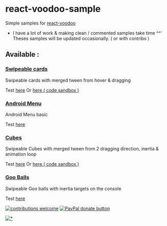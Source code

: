 # react-voodoo-sample

Simple samples for [react-voodoo](https://github.com/react-voodoo/react-voodoo)

* I have a lot of work & making clean / commented samples take time ^^'<br/>
  Theses samples will be updated occasionally. ( or with contribs )

## Available :

### [Swipeable cards](samples/Cards)

Swipeable cards with merged tween from hover & dragging

Test [here](http://htmlpreview.github.io/?https://github.com/react-voodoo/react-voodoo-samples/blob/master/samples/Cards/dist/static/index.html)
Or [here ( code sandbox )](https://codesandbox.io/s/voodoo-cards-demo-u505t?file=/src/comps/SwipeableCard.js)

### [Android Menu](samples/AndroidMenu)

Android Menu basic

Test [here](http://htmlpreview.github.io/?https://github.com/react-voodoo/react-voodoo-samples/blob/master/samples/AndroidMenu/dist/static/index.html)

### [Cubes](samples/Cards)

Swipeable Cubes with merged tween from 2 dragging direction, inertia & animation loop

Test [here](http://htmlpreview.github.io/?https://github.com/react-voodoo/react-voodoo-samples/blob/master/samples/Cubes/dist/static/index.html)
Or [here ( code sandbox )](https://codesandbox.io/s/react-voodoo-cube-demo-7d65t)

### [Goo Balls](samples/Goo)

Swipeable Goo balls with inertia targets on the console

Test [here](http://htmlpreview.github.io/?https://github.com/react-voodoo/react-voodoo-samples/blob/master/samples/Goo/dist/static/index.html)

[![contributions welcome](https://img.shields.io/badge/contributions-welcome-brightgreen.svg?style=flat)](#)
<span class="badge-paypal"><a href="https://www.paypal.com/cgi-bin/webscr?cmd=_donations&business=THPSUB2U58AYQ&item_name=Dev+react-voodoo&currency_code=EUR&source=url" title="Donate to this project using Paypal"><img src="https://img.shields.io/badge/paypal-donate-yellow.svg" alt="PayPal donate button" /></a></span>

[![*](https://www.google-analytics.com/collect?v=1&tid=UA-82058889-1&cid=555&t=event&ec=project&ea=view&dp=%2Fproject%2Freact-voodoo-samples&dt=readme)](#)